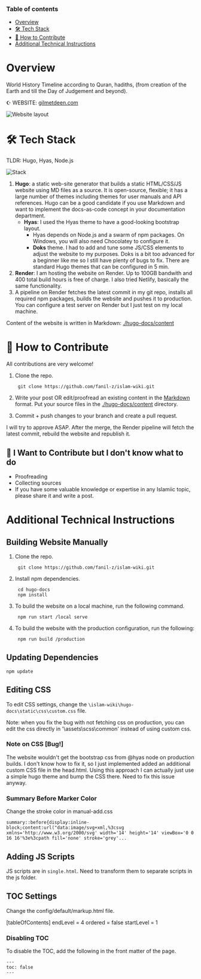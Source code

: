 
### Table of contents

<!--ts-->
   * [Overview](#overview)
   * [🛠 Tech Stack](#-tech-stack)
   * [💚 How to Contribute](#-how-to-contribute)
   * [Additional Technical Instructions](#additional-technical-instructions)
<!--te-->

# Overview

World History Timeline according to Quran, hadiths,  (from creation of the Earth and till the Day of Judgement and beyond).

☪️ WEBSITE: [gilmetdeen.com](https://gilmetdeen.com/islam-wiki/)

![Website layout](https://github.com/fanil-z/islam-wiki/blob/master/website-layout.png?raw=true)

# 🛠 Tech Stack

TLDR: Hugo, Hyas, Node.js

![Stack](https://github.com/fanil-z/islam-wiki/blob/master/tech-stack.png?raw=true)

1. **Hugo**: a static web-site generator that builds a static HTML/CSS/JS website using MD files as a source. It is open-source, flexible; it has a large number of themes including themes for user manuals and API references. Hugo can be a good candidate if you use Markdown and want to implement the docs-as-code concept in your documentation department.
	- **Hyas**: I used the Hyas theme to have a good-looking bootstrap layout.
		- Hyas depends on Node.js and a swarm of npm packages. On Windows, you will also need Chocolatey to configure it.
		- **Doks** theme. I had to add and tune some JS/CSS elements to adjust the website to my purposes. Doks is a bit too advanced for a beginner like me so I still have plenty of bugs to fix. There are standard Hugo themes that can be configured in 5 min.
2. **Render**: I am hosting the website on Render. Up to 100GB bandwith and 400 total build hours is free of charge. I also tried Netlify, basically the same functionality.
3. A pipeline on Render fetches the latest commit in my git repo, installs all required npm packages, builds the website and pushes it to production. You can configure a test server on Render but I just test on my local machine.

Content of the website is written in Markdown: [./hugo-docs/content](https://github.com/fanil-z/islam-wiki/tree/master/hugo-docs/content)

# 💚 How to Contribute

All contributions are very welcome! 

1. Clone the repo.

		git clone https://github.com/fanil-z/islam-wiki.git

2. Write your post OR edit/proofread an existing content in the [Markdown](https://www.markdownguide.org/basic-syntax/) format. Put your source files in the [./hugo-docs/content](https://github.com/fanil-z/islam-wiki/tree/master/hugo-docs/content) directory.

3. Commit + push changes to your branch and create a pull request.

I will try to approve ASAP. After the merge, the Render pipeline will fetch the latest commit, rebuild the website and republish it.

## 🤷 I Want to Contribute but I don't know what to do

* Proofreading
* Collecting sources
* If you have some valuable knowledge or expertise in any Islamiic topic, please share it and write a post.

# Additional Technical Instructions

## Building Website Manually

1. Clone the repo.

		git clone https://github.com/fanil-z/islam-wiki.git

2. Install npm dependencies.

    	cd hugo-docs
    	npm install

3. To build the website on a local machine, run the following command.
	
	    npm run start /local serve

4. To build the website with the production configuration, run the following: 

	    npm run build /production

## Updating Dependencies

    npm update

## Editing CSS

To edit CSS settings, change the `\islam-wiki\hugo-docs\static\css\custom.css` file.

Note: when you fix the bug with not fetching css on production, you can edit the css directly in '\assets\scss\common' instead of using custom css.

### Note on CSS [Bug!]

The website wouldn't get the bootstrap css from @hyas node on production builds. I don't know how to fix it, so I just implemented added an additional custom CSS file in the head.html. Using this approach I can actually just use a simple hugo theme and bump the CSS there. Need to fix this issue anyway.

### Summary Before Marker Color

Change the stroke color in manual-add.css

```
summary::before{display:inline-block;content:url("data:image/svg+xml,%3csvg xmlns='http://www.w3.org/2000/svg' width='14' height='14' viewBox='0 0 16 16'%3e%3cpath fill='none' stroke='grey'...
```

## Adding JS Scripts

JS scripts are in `single.html`. Need to transform them to separate scripts in the js folder.

## TOC Settings

Change the config/default/markup.html file.

[tableOfContents]
  endLevel = 4
  ordered = false
  startLevel = 1

### Disabling TOC

To disable the TOC, add the following in the front matter of the page.

	---
	toc: false
	---
